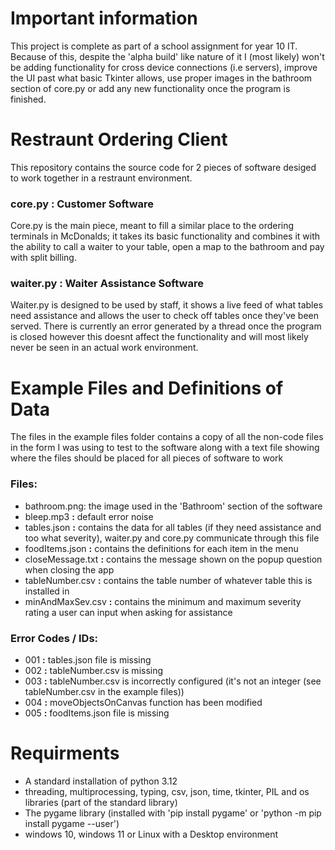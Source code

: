# Important information
This project is complete as part of a school assignment for year 10 IT. Because of this, despite the 'alpha build' like nature of it I (most likely) won't be adding functionality for cross device connections (i.e servers), improve the UI past what basic Tkinter allows, use proper images in the bathroom section of core.py or add any new functionality once the program is finished.

# Restraunt Ordering Client
This repository contains the source code for 2 pieces of software desiged to work together in a restraunt environment.

### core.py **:** Customer Software
Core.py is the main piece, meant to fill a similar place to the ordering terminals in McDonalds; it takes its basic functionality and combines it with the ability to call a waiter to your table, open a map to the bathroom and pay with split billing.

### waiter.py **:** Waiter Assistance Software
Waiter.py is designed to be used by staff, it shows a live feed of what tables need assistance and allows
the user to check off tables once they've been served. There is currently an error generated by a thread once
the program is closed however this doesnt affect the functionality and will most likely never be seen in an
actual work environment.

# Example Files and Definitions of Data
The files in the example files folder contains a copy of all the non-code files in the form I was using to test to the software along with a text file showing where the files should be placed for all pieces of software to work

### Files:
- bathroom.png: the image used in the 'Bathroom' section of the software
- bleep.mp3 **:** default error noise
- tables.json **:** contains the data for all tables (if they need assistance and too what severity), waiter.py and core.py communicate through this file
- foodItems.json **:** contains the definitions for each item in the menu
- closeMessage.txt **:** contains the message shown on the popup question when closing the app
- tableNumber.csv **:** contains the table number of whatever table this is installed in
- minAndMaxSev.csv **:** contains the minimum and maximum severity rating a user can input when asking for assistance

### Error Codes / IDs:
- 001 **:** tables.json file is missing
- 002 **:** tableNumber.csv is missing
- 003 **:** tableNumber.csv is incorrectly configured (it's not an integer (see tableNumber.csv in the example files))
- 004 **:** moveObjectsOnCanvas function has been modified
- 005 **:** foodItems.json file is missing

# Requirments
- A standard installation of python 3.12
- threading, multiprocessing, typing, csv, json, time, tkinter, PIL and os libraries (part of the standard library)
- The pygame library (installed with 'pip install pygame' or 'python -m pip install pygame --user')
- windows 10, windows 11 or Linux with a Desktop environment
